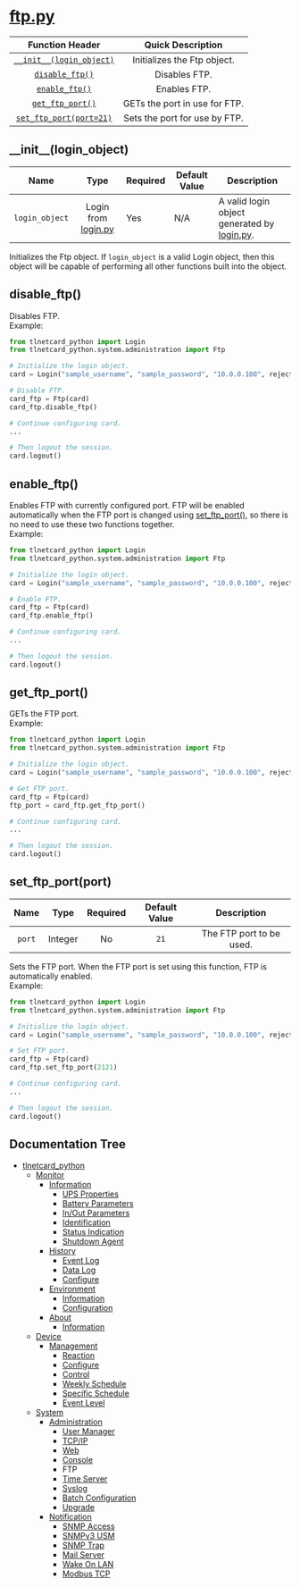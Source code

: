 # [ftp.py](ftp.py)

|                    Function Header                    |       Quick Description       |
|:-----------------------------------------------------:|:-----------------------------:|
| [```__init__(login_object)```](#__init__login_object) |  Initializes the Ftp object.  |
|          [```disable_ftp()```](#disable_ftp)          |         Disables FTP.         |
|           [```enable_ftp()```](#enable_ftp)           |         Enables FTP.          |
|         [```get_ftp_port()```](#get_ftp_port)         | GETs the port in use for FTP. |
|   [```set_ftp_port(port=21)```](#set_ftp_portport)    | Sets the port for use by FTP. |

## \_\_init__(login_object)

|        Name        |                        Type                       | Required | Default Value | Description                                                               |
|:------------------:|:-------------------------------------------------:|----------|---------------|---------------------------------------------------------------------------|
| ```login_object``` | Login from [login.py](/tlnetcard_python/login.py) | Yes      | N/A           | A valid login object generated by [login.py](/tlnetcard_python/login.py). |

Initializes the Ftp object. If ```login_object``` is a valid Login object, then this object will be capable of performing all other functions built into the object.

## disable_ftp()

Disables FTP.  
Example:

```python
from tlnetcard_python import Login
from tlnetcard_python.system.administration import Ftp

# Initialize the login object.
card = Login("sample_username", "sample_password", "10.0.0.100", reject_invalid_certs=False)

# Disable FTP.
card_ftp = Ftp(card)
card_ftp.disable_ftp()

# Continue configuring card.
...

# Then logout the session.
card.logout()
```

## enable_ftp()

Enables FTP with currently configured port. FTP will be enabled automatically when the FTP port is changed using [set_ftp_port()](#set_ftp_portport), so there is no need to use these two functions together.  
Example:

```python
from tlnetcard_python import Login
from tlnetcard_python.system.administration import Ftp

# Initialize the login object.
card = Login("sample_username", "sample_password", "10.0.0.100", reject_invalid_certs=False)

# Enable FTP.
card_ftp = Ftp(card)
card_ftp.enable_ftp()

# Continue configuring card.
...

# Then logout the session.
card.logout()
```

## get_ftp_port()

GETs the FTP port.  
Example:

```python
from tlnetcard_python import Login
from tlnetcard_python.system.administration import Ftp

# Initialize the login object.
card = Login("sample_username", "sample_password", "10.0.0.100", reject_invalid_certs=False)

# Get FTP port.
card_ftp = Ftp(card)
ftp_port = card_ftp.get_ftp_port()

# Continue configuring card.
...

# Then logout the session.
card.logout()
```

## set_ftp_port(port)

|    Name    |   Type  | Required | Default Value |        Description       |
|:----------:|:-------:|:--------:|:-------------:|:------------------------:|
| ```port``` | Integer |    No    |    ```21```   | The FTP port to be used. |

Sets the FTP port. When the FTP port is set using this function, FTP is automatically enabled.  
Example:

```python
from tlnetcard_python import Login
from tlnetcard_python.system.administration import Ftp

# Initialize the login object.
card = Login("sample_username", "sample_password", "10.0.0.100", reject_invalid_certs=False)

# Set FTP port.
card_ftp = Ftp(card)
card_ftp.set_ftp_port(2121)

# Continue configuring card.
...

# Then logout the session.
card.logout()
```

## Documentation Tree

* [tlnetcard_python](/tlnetcard_python)
  * [Monitor](/tlnetcard_python/monitor)
    * [Information](/tlnetcard_python/monitor/information)
      * [UPS Properties](/tlnetcard_python/monitor/information/ups_properties)
      * [Battery Parameters](/tlnetcard_python/monitor/information/battery_parameters)
      * [In/Out Parameters](/tlnetcard_python/monitor/information/in_out_parameters)
      * [Identification](/tlnetcard_python/monitor/information/identification)
      * [Status Indication](/tlnetcard_python/monitor/information/status_indication)
      * [Shutdown Agent](/tlnetcard_python/monitor/information/shutdown_agent)
    * [History](/tlnetcard_python/monitor/history)
      * [Event Log](/tlnetcard_python/monitor/history/event_log)
      * [Data Log](/tlnetcard_python/monitor/history/data_log)
      * [Configure](/tlnetcard_python/monitor/history/configure)
    * [Environment](/tlnetcard_python/monitor/environment)
      * [Information](/tlnetcard_python/monitor/environment/information)
      * [Configuration](/tlnetcard_python/monitor/environment/configuration)
    * [About](/tlnetcard_python/monitor/about)
      * [Information](/tlnetcard_python/monitor/about/information)
  * [Device](/tlnetcard_python/device)
    * [Management](/tlnetcard_python/device/management)
      * [Reaction](/tlnetcard_python/device/management/reaction)
      * [Configure](/tlnetcard_python/device/management/configure)
      * [Control](/tlnetcard_python/device/management/control)
      * [Weekly Schedule](/tlnetcard_python/device/management/weekly_schedule)
      * [Specific Schedule](/tlnetcard_python/device/management/specific_schedule)
      * [Event Level](/tlnetcard_python/device/management/event_level)
  * [System](/tlnetcard_python/system)
    * [Administration](/tlnetcard_python/system/administration)
      * [User Manager](/tlnetcard_python/system/administration/user_manager)
      * [TCP/IP](/tlnetcard_python/system/administration/tcp_ip)
      * [Web](/tlnetcard_python/system/administration/web)
      * [Console](/tlnetcard_python/system/administration/console)
      * FTP
      * [Time Server](/tlnetcard_python/system/administration/time_server)
      * [Syslog](/tlnetcard_python/system/administration/syslog)
      * [Batch Configuration](/tlnetcard_python/system/administration/batch_configuration)
      * [Upgrade](/tlnetcard_python/system/administration/upgrade)
    * [Notification](/tlnetcard_python/system/notification)
      * [SNMP Access](/tlnetcard_python/system/notification/snmp_access)
      * [SNMPv3 USM](/tlnetcard_python/system/notification/snmpv3_usm)
      * [SNMP Trap](/tlnetcard_python/system/notification/snmp_trap)
      * [Mail Server](/tlnetcard_python/system/notification/mail_server)
      * [Wake On LAN](/tlnetcard_python/system/notification/wake_on_lan)
      * [Modbus TCP](/tlnetcard_python/system/notification/modbus_tcp)
